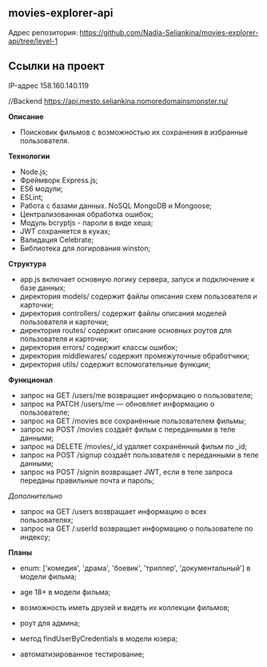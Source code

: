 ## movies-explorer-api

Адрес репозитория: https://github.com/Nadia-Seliankina/movies-explorer-api/tree/level-1

## Ссылки на проект

IP-адрес 158.160.140.119

//Backend https://api.mesto.seliankina.nomoredomainsmonster.ru/

**Описание**

* Поисковик фильмов с возможностью их сохранения в избранные пользователя.

**Технологии**
* Node.js;
* Фреймворк Express.js;
* ES6 модули;
* ESLint;
* Работа с базами данных. NoSQL MongoDB и Mongoose;
* Централизованная обработка ошибок;
* Модуль bcryptjs - пароли в виде хеша;
* JWT сохраняется в куках;
* Валидация Celebrate;
* Библиотека для логирования winston;

**Структура**
* app.js включает основную логику сервера, запуск и подключение к базе данных;
*	директория models/ содержит файлы описания схем пользователя и карточки;
*	директория controllers/ содержит файлы описания моделей пользователя и карточки;
*	директория routes/ содержит описание основных роутов для пользователя и карточки;
* директория errors/ содержит классы ошибок;
* директория middlewares/ содержит промежуточные обработчики;
* директория utils/ содержит вспомогательные функции;

**Функционал**
* запрос на GET /users/me возвращает информацию о пользователе;
*	запрос на PATCH /users/me — обновляет информацию о пользователе;
*	запрос на GET /movies все сохранённые пользователем фильмы;
*	запрос на POST /movies создаёт фильм с переданными в теле данными;
*	запрос на DELETE /movies/_id удаляет сохранённый фильм по _id;
*	запрос на POST /signup создаёт пользователя с переданными в теле данными;
*	запрос на POST /signin возвращает JWT, если в теле запроса переданы правильные почта и пароль;

*Дополнительно*
* запрос на GET /users возвращает информацию о всех пользователях;
* запрос на GET /:userId возвращает информацию о пользователе по индексу;

**Планы**
* enum: ['комедия', 'драма', 'боевик', 'триллер', 'документальный'] в модели фильма;
* age 18+ в модели фильма;
* возможность иметь друзей и видеть их коллекции фильмов;
* роут для админа;

* метод findUserByCredentials в модели юзера;
* автоматизированное тестирование;
